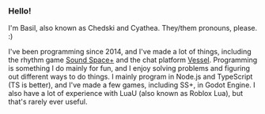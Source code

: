 ### Hello!

I'm Basil, also known as Chedski and Cyathea. They/them pronouns, please. :)  
  
I've been programming since 2014, and I've made a lot of things, including the rhythm game [Sound Space+](https://chedski.itch.io/sound-space-plus) and the chat platform [Vessel](https://github.com/Chedski/Vessel). Programming is something I do mainly for fun, and I enjoy solving problems and figuring out different ways to do things. I mainly program in Node.js and TypeScript (TS is better), and I've made a few games, including SS+, in Godot Engine. I also have a lot of experience with LuaU (also known as Roblox Lua), but that's rarely ever useful.
